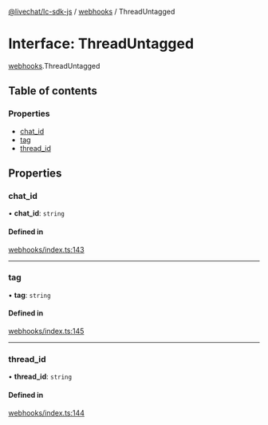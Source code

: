 [@livechat/lc-sdk-js](../README.md) / [webhooks](../modules/webhooks.md) / ThreadUntagged

# Interface: ThreadUntagged

[webhooks](../modules/webhooks.md).ThreadUntagged

## Table of contents

### Properties

- [chat\_id](webhooks.ThreadUntagged.md#chat_id)
- [tag](webhooks.ThreadUntagged.md#tag)
- [thread\_id](webhooks.ThreadUntagged.md#thread_id)

## Properties

### chat\_id

• **chat\_id**: `string`

#### Defined in

[webhooks/index.ts:143](https://github.com/livechat/lc-sdk-js/blob/a3fdde0/src/webhooks/index.ts#L143)

___

### tag

• **tag**: `string`

#### Defined in

[webhooks/index.ts:145](https://github.com/livechat/lc-sdk-js/blob/a3fdde0/src/webhooks/index.ts#L145)

___

### thread\_id

• **thread\_id**: `string`

#### Defined in

[webhooks/index.ts:144](https://github.com/livechat/lc-sdk-js/blob/a3fdde0/src/webhooks/index.ts#L144)
